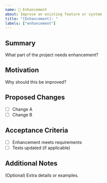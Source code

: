 ```yaml
---
name: 🔧 Enhancement
about: Improve an existing feature or system
title: "[Enhancement]: "
labels: ["enhancement"]
---
```


## Summary
What part of the project needs enhancement?

## Motivation
Why should this be improved?

## Proposed Changes
- [ ] Change A
- [ ] Change B

## Acceptance Criteria
- [ ] Enhancement meets requirements
- [ ] Tests updated (if applicable)

## Additional Notes
(Optional) Extra details or examples.
